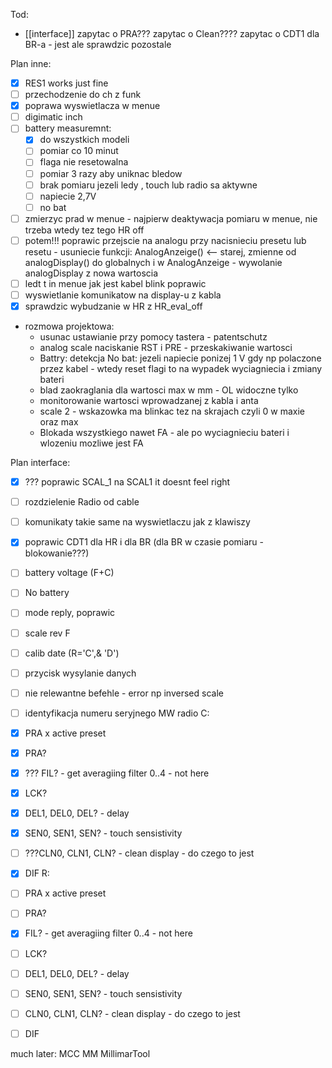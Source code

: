 

Tod:
- [[interface]]
zapytac o PRA???
zapytac o Clean????
zapytac o CDT1 dla BR-a  - jest ale sprawdzic pozostale

Plan inne:
- [x] RES1 works just fine
- [ ] przechodzenie do ch z funk
- [x] poprawa wyswietlacza w menue
- [ ] digimatic inch
- [ ] battery measuremnt:
	- [x] do wszystkich modeli 
	- [ ] pomiar co 10 minut
	- [ ] flaga nie resetowalna
	- [ ] pomiar 3 razy aby uniknac bledow
	- [ ] brak pomiaru jezeli ledy , touch lub radio sa aktywne
	- [ ] napiecie 2,7V
	- [ ] no bat
- [ ] zmierzyc prad w menue - najpierw deaktywacja pomiaru w menue, nie trzeba wtedy tez tego HR off
- [ ] potem!!! poprawic przejscie na analogu przy nacisnieciu presetu lub resetu - usuniecie funkcji: AnalogAnzeige() <-- starej, zmienne  od analogDisplay() do globalnych i w AnalogAnzeige - wywolanie analogDisplay z nowa wartoscia
- [ ] ledt t in menue jak jest kabel blink poprawic
- [ ] wyswietlanie komunikatow na display-u z kabla
- [x] sprawdzic wybudzanie w HR z HR_eval_off
- rozmowa projektowa:
	- usunac ustawianie przy pomocy tastera - patentschutz
	- analog scale naciskanie RST i PRE - przeskakiwanie wartosci
	- Battry: detekcja No bat: jezeli napiecie ponizej 1 V gdy np polaczone przez kabel - wtedy reset flagi to na wypadek wyciagniecia i zmiany bateri
	- blad zaokraglania dla wartosci max w mm - OL widoczne tylko
	- monitorowanie wartosci wprowadzanej z kabla i anta
	- scale 2 - wskazowka ma blinkac tez na skrajach czyli 0 w maxie oraz max 
	- Blokada wszystkiego nawet FA - ale po wyciagnieciu bateri i wlozeniu mozliwe jest FA

Plan interface:
- [x] ??? poprawic SCAL_1 na SCAL1 it doesnt feel right
- [ ] rozdzielenie Radio od cable
- [ ] komunikaty takie same na wyswietlaczu jak z klawiszy
- [x] poprawic CDT1 dla HR i dla BR (dla BR w czasie pomiaru - blokowanie???)
- [ ] battery voltage (F+C)
- [ ] No battery
- [ ] mode reply, poprawic
- [ ] scale rev F
- [ ] calib date (R='C',& 'D')
- [ ] przycisk wysylanie danych
- [ ] nie relewantne befehle - error np inversed scale
- [ ] identyfikacja numeru seryjnego MW radio
C:
- [x] PRA x active preset
- [x] PRA?
- [x] ??? FIL? - get averagiing filter 0..4 - not here
- [x] LCK?
- [x] DEL1, DEL0, DEL? - delay 
- [x] SEN0, SEN1, SEN? - touch sensistivity
- [ ] ???CLN0, CLN1, CLN? - clean display - do czego to jest
- [x] DIF
R:
- [ ] PRA x active preset
- [ ] PRA?
- [x] FIL? - get averagiing filter 0..4 - not here
- [ ] LCK?
- [ ] DEL1, DEL0, DEL? - delay 
- [ ] SEN0, SEN1, SEN? - touch sensistivity
- [ ] CLN0, CLN1, CLN? - clean display - do czego to jest
- [ ] DIF



much later:
	 MCC
	 MM
	 MillimarTool